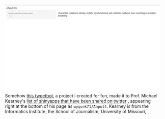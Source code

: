 

![image of tweetbot](https://github.com/qwyeow/JHU_DataScience/blob/master/ShinyApps/Tweetbot/tweetbot_screenshot.png)
Somehow [this tweetbot](https://wyquek71.shinyapps.io/Ahput4/), a project I created for fun, made it to Prof. Michael Kearney's [list of shinyapps that have been shared on twitter](https://github.com/mkearney/shinyapps_links) , appearing right at the bottom of his page as `wyquek71/Ahput4`. Kearney is from the Informatics Institute, the School of Journalism, University of Missouri,




